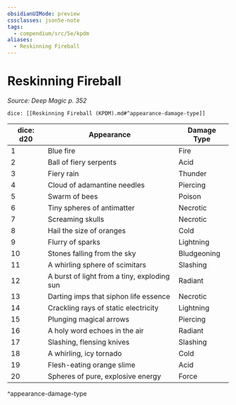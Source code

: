 ```yaml
---
obsidianUIMode: preview
cssclasses: json5e-note
tags:
  - compendium/src/5e/kpdm
aliases:
  - Reskinning Fireball
---
```

# Reskinning Fireball
*Source: Deep Magic p. 352* 

`dice: [[Reskinning Fireball (KPDM).md#^appearance-damage-type]]`

| dice: d20 | Appearance | Damage Type |
|-----------|------------|-------------|
| 1 | Blue fire | Fire |
| 2 | Ball of fiery serpents | Acid |
| 3 | Fiery rain | Thunder |
| 4 | Cloud of adamantine needles | Piercing |
| 5 | Swarm of bees | Poison |
| 6 | Tiny spheres of antimatter | Necrotic |
| 7 | Screaming skulls | Necrotic |
| 8 | Hail the size of oranges | Cold |
| 9 | Flurry of sparks | Lightning |
| 10 | Stones falling from the sky | Bludgeoning |
| 11 | A whirling sphere of scimitars | Slashing |
| 12 | A burst of light from a tiny, exploding sun | Radiant |
| 13 | Darting imps that siphon life essence | Necrotic |
| 14 | Crackling rays of static electricity | Lightning |
| 15 | Plunging magical arrows | Piercing |
| 16 | A holy word echoes in the air | Radiant |
| 17 | Slashing, flensing knives | Slashing |
| 18 | A whirling, icy tornado | Cold |
| 19 | Flesh-eating orange slime | Acid |
| 20 | Spheres of pure, explosive energy | Force |
^appearance-damage-type
